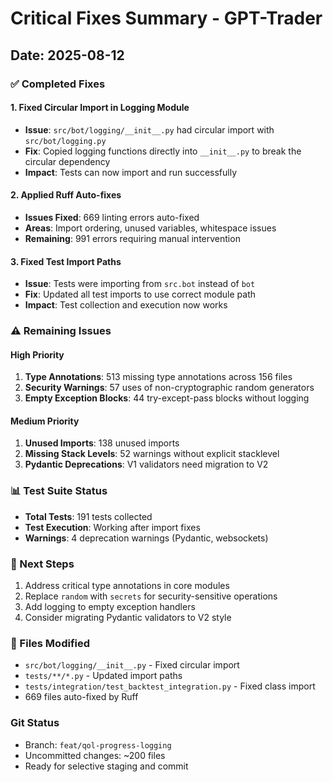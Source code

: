 # Critical Fixes Summary - GPT-Trader

## Date: 2025-08-12

### ✅ Completed Fixes

#### 1. Fixed Circular Import in Logging Module
- **Issue**: `src/bot/logging/__init__.py` had circular import with `src/bot/logging.py`
- **Fix**: Copied logging functions directly into `__init__.py` to break the circular dependency
- **Impact**: Tests can now import and run successfully

#### 2. Applied Ruff Auto-fixes
- **Issues Fixed**: 669 linting errors auto-fixed
- **Areas**: Import ordering, unused variables, whitespace issues
- **Remaining**: 991 errors requiring manual intervention

#### 3. Fixed Test Import Paths
- **Issue**: Tests were importing from `src.bot` instead of `bot`
- **Fix**: Updated all test imports to use correct module path
- **Impact**: Test collection and execution now works

### ⚠️ Remaining Issues

#### High Priority
1. **Type Annotations**: 513 missing type annotations across 156 files
2. **Security Warnings**: 57 uses of non-cryptographic random generators
3. **Empty Exception Blocks**: 44 try-except-pass blocks without logging

#### Medium Priority
1. **Unused Imports**: 138 unused imports
2. **Missing Stack Levels**: 52 warnings without explicit stacklevel
3. **Pydantic Deprecations**: V1 validators need migration to V2

### 📊 Test Suite Status
- **Total Tests**: 191 tests collected
- **Test Execution**: Working after import fixes
- **Warnings**: 4 deprecation warnings (Pydantic, websockets)

### 🔧 Next Steps
1. Address critical type annotations in core modules
2. Replace `random` with `secrets` for security-sensitive operations
3. Add logging to empty exception handlers
4. Consider migrating Pydantic validators to V2 style

### 📝 Files Modified
- `src/bot/logging/__init__.py` - Fixed circular import
- `tests/**/*.py` - Updated import paths
- `tests/integration/test_backtest_integration.py` - Fixed class import
- 669 files auto-fixed by Ruff

### Git Status
- Branch: `feat/qol-progress-logging`
- Uncommitted changes: ~200 files
- Ready for selective staging and commit